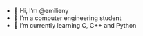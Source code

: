 - 👋 Hi, I’m @emilieny
- 👀 I’m a computer engineering student
- 🌱 I’m currently learning C, C++ and Python

<!---
emilieny/emilieny is a ✨ special ✨ repository because its `README.md` (this file) appears on your GitHub profile.
You can click the Preview link to take a look at your changes.
--->
